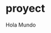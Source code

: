 # proyect
<html>
  <head>
    <title>Inicio</title>
  </head>
  <body>
    <div><p>Hola Mundo</p></div>
  </body>
</html>
